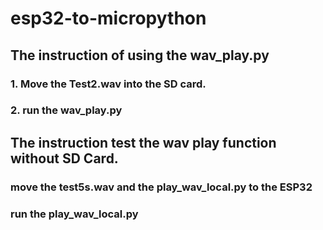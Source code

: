 # esp32-to-micropython

## The instruction of using the wav_play.py
### 1. Move the Test2.wav into the SD card.
### 2. run the wav_play.py 

## The instruction test the wav play function without SD Card.
### move the test5s.wav and the play_wav_local.py to the ESP32
### run the play_wav_local.py
